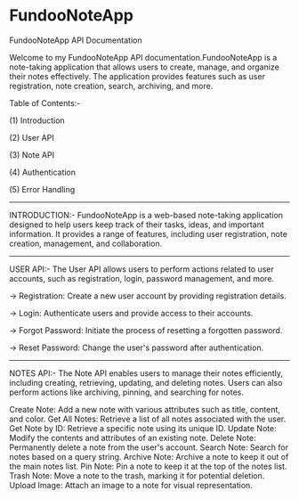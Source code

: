 # FundooNoteApp
FundooNoteApp API Documentation

Welcome to my FundooNoteApp API documentation.FundooNoteApp is a note-taking application that allows users to create, manage, and organize their notes effectively. The application provides features such as user registration, note creation, search, archiving, and more.

 
Table of Contents:-

(1) Introduction

(2) User API

(3) Note API

(4) Authentication

(5) Error Handling


---------------------------------------------------------------------------------------------------------------------------------------------------------------------------------------


INTRODUCTION:-
FundooNoteApp is a web-based note-taking application designed to help users keep track of their tasks, ideas, and important information. It provides a range of features, including user registration, note creation, management, and collaboration. 


-------------------------------------------------------------------------------------------------------------------------------------------------------------------------------------



USER API:-
The User API allows users to perform actions related to user accounts, such as registration, login, password management, and more.

-> Registration: Create a new user account by providing registration details.


-> Login: Authenticate users and provide access to their accounts.


-> Forgot Password: Initiate the process of resetting a forgotten password.


-> Reset Password: Change the user's password after authentication.


--------------------------------------------------------------------------------------------------------------------------------------------------------------------------------------



NOTES API:-
The Note API enables users to manage their notes efficiently, including creating, retrieving, updating, and deleting notes. Users can also perform actions like archiving, pinning, and searching for notes.

Create Note: Add a new note with various attributes such as title, content, and color.
Get All Notes: Retrieve a list of all notes associated with the user.
Get Note by ID: Retrieve a specific note using its unique ID.
Update Note: Modify the contents and attributes of an existing note.
Delete Note: Permanently delete a note from the user's account.
Search Note: Search for notes based on a query string.
Archive Note: Archive a note to keep it out of the main notes list.
Pin Note: Pin a note to keep it at the top of the notes list.
Trash Note: Move a note to the trash, marking it for potential deletion.
Upload Image: Attach an image to a note for visual representation.

